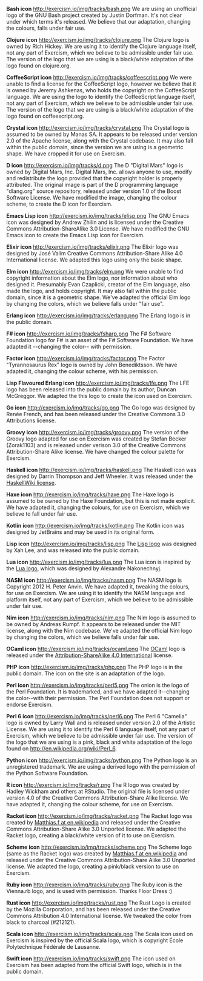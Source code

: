 **Bash icon** http://exercism.io/img/tracks/bash.png
We are using an unofficial logo of the GNU Bash project created by Justin Dorfman. It's not clear under which terms it's released. We believe that our adaptation, changing the colours, falls under fair use.


**Clojure icon** http://exercism.io/img/tracks/clojure.png
The Clojure logo is owned by Rich Hickey.
We are using it to identify the Clojure language itself, not any part of Exercism, which we believe to be admissible under fair use.
The version of the logo that we are using is a black/white adaptation of the logo found on clojure.org.


**CoffeeScript icon** http://exercism.io/img/tracks/coffeescript.png
We were unable to find a license for the CoffeeScript logo, however we believe that it is owned by Jeremy Ashkenas, who holds the copyright on the CoffeeScript language.
We are using the logo to identify the CoffeeScript language itself, not any part of Exercism, which we believe to be admissible under fair use.
The version of the logo that we are using is a black/white adaptation of the logo found on coffeescript.org.


**Crystal icon** http://exercism.io/img/tracks/crystal.png
The Crystal logo is assumed to be owned by Manas SA. It appears to be released under version 2.0 of the Apache license, along with the Crystal codebase. It may also fall within the public domain, since the version we are using is a geometric shape. We have cropped it for use on Exercism.


**D icon** http://exercism.io/img/tracks/d.png
The D "Digital Mars" logo is owned by Digital Mars, Inc. Digital Mars, Inc. allows anyone to use, modify and redistribute the logo provided that the copyright holder is properly attributed. The original image is part of the D programming language "dlang.org" source repository, released under version 1.0 of the Boost Software License. We have modified the image, changing the colour scheme, to create the D icon for Exercism.


**Emacs Lisp icon** http://exercism.io/img/tracks/elisp.png
The GNU Emacs icon was designed by Andrew Zhilin and is licensed under the Creative Commons Attribution-ShareAlike 3.0 License.
We have modified the GNU Emacs icon to create the Emacs Lisp icon for Exercism.


**Elixir icon** http://exercism.io/img/tracks/elixir.png
The Elixir logo was designed by José Valim Creative Commons Attribution-Share Alike 4.0 International license.
We adapted this logo using only the basic shape.


**Elm icon** http://exercism.io/img/tracks/elm.png
We were unable to find copyright information about the Elm logo, nor information about who designed it. Presumably Evan Czaplicki, creator of the Elm language, also made the logo, and holds copyright. It may also fall within the public domain, since it is a geometric shape. We've adapted the official Elm logo by changing the colors, which we believe falls under "fair use".


**Erlang icon** http://exercism.io/img/tracks/erlang.png
The Erlang logo is in the public domain.


**F# icon** http://exercism.io/img/tracks/fsharp.png
The F# Software Foundation logo for F# is an asset of the F# Software Foundation. We have adapted it --changing the color-- with permission.


**Factor icon** http://exercism.io/img/tracks/factor.png
The Factor "Tyrannosaurus Rex" logo is owned by John Benediktsson. We have adapted it, changing the colour scheme, with his permission.


**Lisp Flavoured Erlang icon** http://exercism.io/img/tracks/lfe.png
The LFE logo has been released into the public domain by its author, Duncan McGreggor.
We adapted the this logo to create the icon used on Exercism.


**Go icon** http://exercism.io/img/tracks/go.png
The Go logo was designed by Renée French, and has been released under the Creative Commons 3.0 Attributions license.


**Groovy icon** http://exercism.io/img/tracks/groovy.png
The version of the Groovy logo adapted for use on Exercism was created by Stefan Becker (Zorak1103) and is released under verison 3.0 of the Creative Commons Attribution-Share Alike license. We have changed the colour palette for Exercism.


**Haskell icon** http://exercism.io/img/tracks/haskell.png
The Haskell icon was designed by Darrin Thompson and Jeff Wheeler. It was released under the [HaskellWiki license](https://wiki.haskell.org/HaskellWiki:Copyrights).


**Haxe icon** http://exercism.io/img/tracks/haxe.png
The Haxe logo is assumed to be owned by the Haxe Foundation, but this is not made explicit. We have adapted it, changing the colours, for use on Exercism, which we believe to fall under fair use.


**Kotlin icon** http://exercism.io/img/tracks/kotlin.png
The Kotlin icon was designed by JetBrains and may be used in its original form.


**Lisp icon** http://exercism.io/img/tracks/lisp.png
The [Lisp logo](http://exercism.io/img/tracks/lisp.png) was designed by Xah Lee, and was released into the public domain.


**Lua icon** http://exercism.io/img/tracks/lua.png
The Lua icon is inspired by the [Lua logo](http://www.lua.org/images/), which was designed by Alexandre Nakonechnyj.


**NASM icon** http://exercism.io/img/tracks/nasm.png
The NASM logo is Copyright 2012 H. Peter Anvin. We have adapted it, tweaking the colours, for use on Exercism. We are using it to identify the NASM language and platform itself, not any part of Exercism, which we believe to be admissible under fair use.


**Nim icon** http://exercism.io/img/tracks/nim.png
The Nim logo is assumed to be owned by Andreas Rumpf. It appears to be released under the MIT license, along with the Nim codebase. We've adapted the official Nim logo by changing the colors, which we believe falls under fair use.


**OCaml icon** http://exercism.io/img/tracks/ocaml.png
The [OCaml](https://ocaml.org) logo is released under the [Attribution-ShareAlike 4.0 International](https://creativecommons.org/licenses/by-sa/4.0/) license.


**PHP icon** http://exercism.io/img/tracks/php.png
The PHP logo is in the public domain. The icon on the site is an adaptation of the logo.


**Perl icon** http://exercism.io/img/tracks/perl5.png
The onion is the logo of the Perl Foundation.
It is trademarked, and we have adapted it--changing the color--with their permission.
The Perl Foundation does not support or endorse Exercism.


**Perl 6 icon** http://exercism.io/img/tracks/perl6.png
The Perl 6 "Camelia" logo is owned by Larry Wall and is released under version 2.0 of the Artistic License. We are using it to identify the Perl 6 language itself, not any part of Exercism, which we believe to be admissible under fair use. The version of the logo that we are using is a pink, black and white adaptation of the logo found on <http://en.wikipedia.org/wiki/Perl_6>.


**Python icon** http://exercism.io/img/tracks/python.png
The Python logo is an unregistered trademark. We are using a derived logo with the permission of the Python Software Foundation.


**R icon** http://exercism.io/img/tracks/r.png
The R logo was created by Hadley Wickham and others at RStudio. The original file is licensed under version 4.0 of the Creative Commons Attribution-Share Alike license. We have adapted it, changing the colour scheme, for use on Exercism.


**Racket icon** http://exercism.io/img/tracks/racket.png
The Racket logo was created by [Matthias.f at en.wikipedia](https://en.wikipedia.org/wiki/User:Matthias.f) and released under the Creative Commons Attribution-Share Alike 3.0 Unported license.
We adapted the Racket logo, creating a black/white version of it to use on Exercism.


**Scheme icon** http://exercism.io/img/tracks/scheme.png
The Scheme logo (same as the Racket logo) was created by [Matthias.f at en.wikipedia](https://en.wikipedia.org/wiki/User:Matthias.f) and released under the Creative Commons Attribution-Share Alike 3.0 Unported license.
We adapted the logo, creating a pink/black version to use on Exercism.


**Ruby icon** http://exercism.io/img/tracks/ruby.png
The Ruby icon is the Vienna.rb logo, and is used with permission. Thanks Floor Dress :)


**Rust icon** http://exercism.io/img/tracks/rust.png
The Rust Logo is created by the Mozilla Corporation, and has been released under the Creative Commons Attribution 4.0 International license.
We tweaked the color from black to charcoal (#212121).


**Scala icon** http://exercism.io/img/tracks/scala.png
The Scala icon used on Exercism is inspired by the official Scala logo, which is copyright École Polytechnique Fédérale de Lausanne.


**Swift icon** http://exercism.io/img/tracks/swift.png
The icon used on Exercism has been adapted from the official Swift logo, which is in the public domain.
